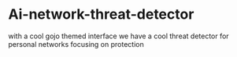 # Ai-network-threat-detector
with a cool gojo themed interface we have a cool threat detector for personal networks focusing on protection
